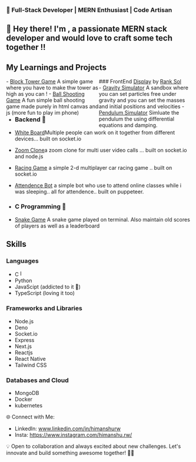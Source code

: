 ### 🚀 Full-Stack Developer | MERN Enthusiast | Code Artisan

## 👋 Hey there! I'm <Himanshu>, a passionate MERN stack developer and would love to craft some tech together !!

## My Learnings and Projects
<div>
     ### FrontEnd <a href="https://iconscout.com/icons/display" class="text-underline font-size-sm" target="_blank">Display</a> by <a href="https://iconscout.com/contributors/promotion-king" class="text-underline font-size-sm" target="_blank">Rank Sol</a>
  <div style="float: left; width: 50%;">
  - <a href="https://www.youtube.com/">Block Tower Game</a> A simple game where you have to make thw tower as high as you can !
  - <a href="https://www.youtube.com/">Ball Shooting Game</a> A fun simple ball shooting game made purely in html canvas and js (more fun to play im phone)
  </div>

  <div style="float: right; width: 50%;">
   - <a href="https://www.youtube.com/">Gravity Simulator</a> A sandbox where you can set particles free under gravity and you can set the masses and initial positions and velocities
  - <a href="https://www.youtube.com/">Pendulum Simulator</a> Simluate the pendulum the using differential equations and damping.
  </div>
</div>

   - ### Backend 🚀
   - <a href="https://white-board-8o63.onrender.com/">White Board</a>Multiple people can work on it together from different devices... built on socket.io
   - <a href="https://my-zoom-clone.onrender.com">Zoom Clone</a>a zoom clone for multi user video calls ... built on socket.io and node.js
   - <a href="https://racing-game-54hg.onrender.com/">Racing Game</a> a simple 2-d multiplayer car racing game .. built on socket.io
   - <a href="https://www.youtube.com/">Attendence Bot</a> a simple bot who use to attend online classes while i was sleeping.. all for attendence.. built on puppeteer.

   - ### C Programming 🚀
   - <a href="https://white-board-8o63.onrender.com/">Snake Game</a> A snake game played on terminal. Also maintain old scores of players as well as a leaderboard

## Skills
### Languages
   - C <img width="16px" src="https://icons8.com/icon/shQTXiDQiQVR/c-programming" alt="Image 1">
   - Python
   - JavaScipt (addicted to it 💙)
   - TypeScript (loving it too)
### Frameworks and Libraries
   - Node.js
   - Deno
   - Socket.io
   - Express
   - Next.js
   - Reactjs
   - React Native
   - Tailwind CSS

### Databases and Cloud
   - MongoDB
   - Docker
   - kubernetes

🌐 Connect with Me:
   - LinkedIn: www.linkedin.com/in/himanshurw
   - Insta: https://www.instagram.com/himanshu.rw/

💡 Open to collaboration and always excited about new challenges. Let's innovate and build something awesome together! 🌈✨
